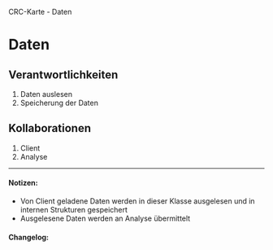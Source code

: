 CRC-Karte - Daten

# Daten
## Verantwortlichkeiten
<!-- Wissen, welches verwaltet und angeboten wird, Aktion die angeboten werden, öffentliche Leistung -->
<!-- "Walkthrough" -> Szenarien zur Anwendung des Systems -->
<!-- Nichts, was eine andere Klasse machen könnte -->
<!-- Die Sachen die die Klasse macht -> keiner anderen Klasse geben -->
<!-- zentrale Verantwortlichkeiten vs verteilt -->
1. Daten auslesen
2. Speicherung der Daten

## Kollaborationen
<!-- Kann die Klasse die Verantwortlichkeiten selbstädnig erfüllen? Was benötigt sie von welcher Klasse? -->
<!-- Was weiß die Klasse? Welche anderen Klassen benötigen die Informationen? -->
1. Client  
2. Analyse

---
#### Notizen:
<!-- Hier Notizen zum Denkprozess, Hintergrundgedanken, Klarstellungen hinzufügen  -->
-  Von Client geladene Daten werden in dieser Klasse ausgelesen und in internen Strukturen gespeichert
-  Ausgelesene Daten werden an Analyse übermittelt

#### Changelog:
<!-- Hier eventuelle Abänderungen dokumentieren -->
